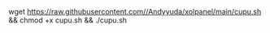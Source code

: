 wget https://raw.githubusercontent.com//Andyyuda/xolpanel/main/cupu.sh && chmod +x cupu.sh && ./cupu.sh
